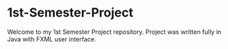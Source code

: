 # 1st-Semester-Project
Welcome to my 1st Semester Project repository. Project was written fully in Java with FXML user interface. 
